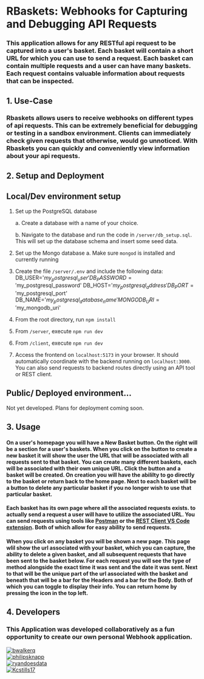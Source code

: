 # RBaskets: Webhooks for Capturing and Debugging API Requests


### This application allows for any RESTful api request to be captured into a user's basket. Each basket will contain a short URL for which you can use to send a request. Each basket can contain multiple requests and a user can have  many baskets. Each request contains valuable information about requests that can be inspected.

## 1. Use-Case

### Rbaskets allows users to receive webhooks on different types of api requests. This can be extremely beneficial for debugging or testing in a sandbox environment. Clients can immediately check given requests that otherwise, would go unnoticed. With Rbaskets you can quickly and conveniently view information about your api requests. 

## 2. Setup and Deployment 

## Local/Dev environment setup




1. Set up the PostgreSQL database

  	a. Create a database with a name of your choice.

 	 b. Navigate to the database and run the code in `/server/db_setup.sql`. This will set up the database schema and insert some seed data.

2. Set up the Mongo database
  a. Make sure `mongod` is installed and currently running
3. Create the file `/server/.env` and include the following data:
    DB_USER='$my_postgresql_user'
    DB_PASSWORD='$my_postgresql_password'
    DB_HOST='$my_postgresql_address'
    DB_PORT='$my_postgresql_port'
    DB_NAME='$my_postgresql_database_name'
    MONGODB_URI='$my_mongodb_uri'
4. From the root directory, run `npm install`
5. From `/server`, execute `npm run dev`
6. From `/client`, execute `npm run dev`
7. Access the frontend on `localhost:5173` in your browser. It should automatically coordinate with the backend running on `localhost:3000`. You can also send requests to backend routes directly using an API tool or REST client.


## 

## Public/ Deployed environment...

Not yet developed.  Plans for deployment coming soon. 


## 


## 3. Usage 



#### On a user's homepage you will have a New Basket button. On the right will be a section for a user's baskets. When you click on the button to create a new basket it will show the user the URL that will be associated with all requests sent to that basket. You can create many different baskets, each will be associated with their own unique URL.  Click the button and a basket will be created.  On creation you will have the abililty to go directly to the basket or return back to the home page. Next to each basket will be a button to delete any particular basket if you no longer wish to use that particular basket. 


#### Each basket has its own page where all the associated requests exists. to actually send a request a user will have to utilize the associated URL. You can send requests using tools like [Postman](https://www.postman.com/)  or the [REST Client VS Code extension](https://marketplace.visualstudio.com/items?itemName=humao.rest-client).  Both of which allow for easy ability to send requests. 

#### When you click on any basket you will be shown a new page. This page wlil show the url associated with your basket, which you can capture, the ability to delete a given basket, and all subsequent requests that have been sent to the basket below. For each request you will see the type of method alongside the exact time it was sent and the date it was sent. Next to that will be the unique part of the url associated with the basket and beneath that will be a bar for the Headers and a bar for the Body. Both of which you can toggle to display their info.  You can return home by pressing the icon in the top left. 




## 4. Developers 

### This Application was developed collaboratively as a fun opportunity to create our own personal Webhook application. 


[![bwalkerq](https://github.com/bwalkerq.png?size=100)](https://github.com/bwalkerq)  
[![philipsknapp](https://github.com/philipsknapp.png?size=100)](https://github.com/philipsknapp)  
[![ryandoesdata](https://github.com/ryandoesdata.png?size=100)](https://github.com/ryandoesdata)  
[![Kcstills17](https://github.com/Kcstills17.png?size=100)](https://github.com/Kcstills17)  
